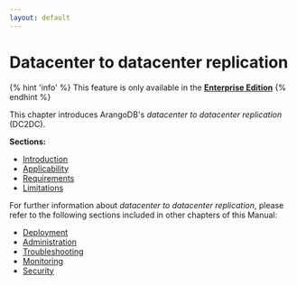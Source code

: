 ```yaml
---
layout: default
---
```

<!-- don't edit here, it's from https://@github.com/arangodb/arangosync.git / docs/Manual/ -->
# Datacenter to datacenter replication

{% hint 'info' %}
This feature is only available in the
[**Enterprise Edition**](https://www.arangodb.com/why-arangodb/arangodb-enterprise/)
{% endhint %}

This chapter introduces ArangoDB's _datacenter to datacenter replication_ (DC2DC).

**Sections:**

- [Introduction](Introduction.md)
- [Applicability](Applicability.md)
- [Requirements](Requirements.md)
- [Limitations](Limitations.md)

For further information about _datacenter to datacenter replication_, please refer to the following sections included in other chapters of this Manual:

- [Deployment](../../../Deployment/DC2DC/README.md)
- [Administration](../../../Administration/DC2DC/README.md)
- [Troubleshooting](../../../Troubleshooting/DC2DC/README.md)
- [Monitoring](../../../Monitoring/DC2DC/README.md)
- [Security](../../../Security/DC2DC/README.md)

